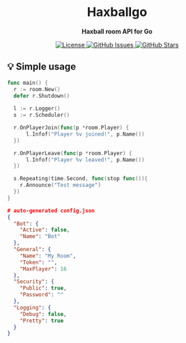 <h1 align="center">Haxballgo</h1>
<p align="center"><strong>Haxball room API for Go</strong></p>

<p align="center">
  <a href="https://opensource.org/licenses/gpl-3.0.html">
    <img alt="License" src="https://img.shields.io/github/license/eminarican/haxballgo?color=success&style=for-the-badge">
  </a>

  <a href="https://github.com/eminarican/haxballgo/issues">
    <img alt="GitHub Issues" src="https://img.shields.io/github/issues/eminarican/haxballgo?style=for-the-badge">
  </a>

  <a href="https://github.com/eminarican/haxballgo/stargazers">
    <img alt="GitHub Stars" src="https://img.shields.io/github/stars/eminarican/haxballgo?style=for-the-badge">
  </a>
</p>

## 💡 Simple usage

```go
func main() {
  r := room.New()
  defer r.Shutdown()
  
  l := r.Logger()
  s := r.Scheduler()

  r.OnPlayerJoin(func(p *room.Player) {
	  l.Infof("Player %v joined!", p.Name())
  })

  r.OnPlayerLeave(func(p *room.Player) {
	  l.Infof("Player %v leaved!", p.Name())
  })

  s.Repeating(time.Second, func(stop func()){
    r.Announce("Test message")
  })
}
```

```json
# auto-generated config.json
{
  "Bot": {
    "Active": false,
    "Name": "Bot"
  },
  "General": {
    "Name": "My Room",
    "Token": "",
    "MaxPlayer": 16
  },
  "Security": {
    "Public": true,
    "Password": ""
  },
  "Logging": {
    "Debug": false,
    "Pretty": true
  }
}
```

